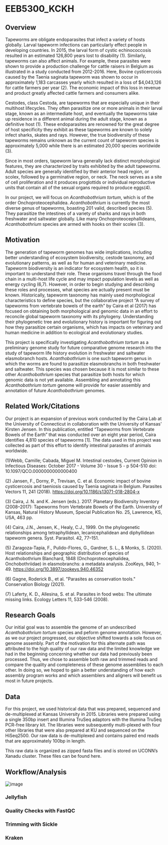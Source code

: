# EEB5300_KCKH

## **Overview**
  
  Tapeworms are obligate endoparasites that infect a variety of hosts globally.  Larval tapeworm infections can particularly effect people in developing countries.  In 2015, the larval form of cystic echinococcosis resulted in an estimated 126,800 years lost to disability (1).  Similarly, tapeworms can also affect animals.  For example, these parasites were shown to provide a production challenge for cattle raisers in Belgium as illustrated in a study conducted from 2012-2016.  Here, Bovine cysticercosis caused by the Taenia saginata tapeworm was shown to occur in approximately 1,183 carcasses yearly which resulted in a loss of $4,043,126 for cattle farmers per year (2). The economic impact of this loss in revenue and product greatly affected cattle farmers and consumers alike.
  
  Cestodes, class Cestoda, are tapeworms that are especially unique in their multihost lifecycles. They often parasitize one or more animals in their larval stage, known as an intermediate host, and eventually the tapeworms take up residence in a different animal during the adult stage, known as a definitive host (1). These endoparasites are renowned for the great degree of host specificity they exhibit as these tapeworms are known to solely infect sharks, skates and rays. However, the true biodiversity of these tapeworms remains unknown as the current count of tapeworm species is approximately 5,000 while there is an estimated 20,000 species worldwide (3).  
  
  Since in most orders, tapeworm larva generally lack distinct morphological features, they are characterized by traits exhibited by the adult tapeworms.  Adult species are generally identified by their anterior head region, or scolex, followed by a germinative region, or neck. The neck serves as a site of cell proliferation and it produces proglottids or individual reproductive units that contain all of the sexual organs required to produce eggs(4).   

  In our project, we will focus on _Acanthobothrium tortum_, which is of the order Onchoproteocephalidea. _Acanthobothrium_ is currently the most diverse genus of tapeworms, boasting 201 valid, described species (5). They parasitize the intestines of a variety of sharks and rays in both freshwater and saltwater globally. Like many Onchoproteocephallideans, _Acanthobothrium_ species are armed with hooks on their scolex (3). 
  
## **Motivation**

  The generation of tapeworm genomes has wide implications, including better understanding of ecosystem biodiversity, cestode taxonomy, and evolutionary patterns, as well as for human and veterinary medicine. Tapeworm biodiversity is an indicator for ecosystem health, so it is important to understand their role. These organisms travel through the food chain in a multi-host life cycle and may impact population levels as well as energy cycling (6,7). However, in order to begin studying and describing these roles and processes, what  species are actually present must be known. Historically, tapeworm taxonomy has mainly used morphological characteristics to define species, but the collaborative project “A survey of tapeworms from vertebrate bowels of the earth” by Caira et al (2017) has focused on obtaining both morphological and genomic data in an effort to reconcile global tapeworm taxonomy with its phylogeny. Understanding their phylogenetic tree and evolutionary history is important for figuring out how they parasitize certain organisms, which has impacts on veterinary and human medicine in addition to ecological and evolutionary studies.
  
  This project is specifically investigating _Acanthobothrium tortum_ as a preliminary genome study for future comparative genome research into the study of tapeworm life history evolution in freshwater and saltwater elasmobranch hosts. _Acanthobothrium_ is one such tapeworm genus in which the worms are found to parasitize elasmobranchs in both freshwater and saltwater. This species was chosen because it is most similar to these other _Acanthobothrium_ species that parasitize both hosts for which genomic data is not yet available. Assembling and annotating this _Acanthobothrium tortum_ genome will provide for easier assembly and annotation of future _Acanthobothrium_ genomes. 
  
 
## **Related Work/Citations**
Our project is an expansion of previous work conducted by the Caira Lab at the University of Connecticut in collaboration with the University of Kansas’ Kirsten Jensen.  In this publication, entitled “Tapeworms from Vertebrate Bowels of the Earth” that was conducted over an eight year period, Caira identifies 4,810 species of tapeworms [1].  The data used in this project was collected as part of this effort to identify intestinal parasites of animals worldwide. 

(1)Webb, Camille; Cabada, Miguel M. Intestinal cestodes, Current Opinion in Infectious Diseases: October 2017 - Volume 30 - Issue 5 - p 504-510
doi: 10.1097/QCO.0000000000000400

(2) Jansen, F., Dorny, P., Trevisan, C. et al. Economic impact of bovine cysticercosis and taeniosis caused by Taenia saginata in Belgium. Parasites Vectors 11, 241 (2018). https://doi.org/10.1186/s13071-018-2804-x

(3) Caira, J. N. and K. Jensen (eds.). 2017. Planetary Biodiversity Inventory (2008–2017): Tapeworms from Vertebrate Bowels of the Earth. University of Kansas, Natural History Museum, Special Publication No. 25, Lawrence, KS, USA, 463 pp.

(4) Caira, J.N., Jensen, K., Healy, C.J., 1999. On the phylogenetic relationships among
tetraphyllidean, lecanicephalidean and diphyllidean tapeworm genera. Syst.
Parasitol. 42, 77–151.

(5) Zaragoza-Tapia, F., Pulido-Flores, G., Gardner, S. L., & Monks, S. (2020). Host relationships and geographic distribution of species of Acanthobothrium Blanchard, 1848 (Onchoproteocephalidea, Onchobothriidae) in elasmobranchs: a metadata analysis. ZooKeys, 940, 1–49. https://doi.org/10.3897/zookeys.940.46352

(6) Gagne, Roderick B., et al. "Parasites as conservation tools." Conservation Biology (2021).

(7) Laferty, K. D., Allesina, S. et al. Parasites in food webs: The ultimate missing links. Ecology Letters 11, 533-546 (2008).


## **Research Goals**
Our initial goal was to assemble the genome of an undescribed _Acanthobothrium tortum_ species and peform genome annotation.  However, as we our project progressed, our objective shifted towards a sole focus on genome assembly.  Part of the motivation for this alternate path was attributed to the high quality of our raw data and the limited knowledge we had in the beginning concerning whether our data had previously been processed.  Thus, we chose to assemble both raw and trimmed reads and compare the quality and completeness of these genome assemblies to each other.  In doing so, we hoped to gain a better understanding of how each assembly program works and which assemblers and aligners will benefit us most in future projects.
 
 
## **Data**
For this project, we used historical data that was prepared, sequenced and de-multiplexed at Kansas University in 2015.  Libraries were prepared using a single 350bp insert and Illumina TruSeq adaptors with the Illumina TruSeq PCR-free library kit.  The libraries were subsequently multi-plexed with four other libraries that were also prepared at KU and sequenced on the HiSeq2500.  Our raw data is de-multiplexed and contains paired end reads that are approximately 100bp in length.

This raw data is organized as zipped fasta files and is stored on UCONN’s Xanadu cluster.  These files can be found here.


## **Workflow/Analysis**
![image](https://user-images.githubusercontent.com/80171724/116919445-4403de80-ac1f-11eb-9790-a130c9ee7b15.png)

  ### **Jellyfish**
  
  ### **Quality Checks with FastQC**
  
  ### **Trimming with Sickle**
  
  ### **Kraken**
  
 


  
    

